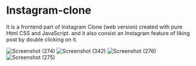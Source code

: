 # Instagram-clone
It is a frontend  part of  Instagram Clone  (web version) created with pure Html CSS and JavaScript.
and it also consist an  Instagram feature of liking post  by double clicking on it.






![Screenshot (274)](https://user-images.githubusercontent.com/114985411/233854252-ceacfbf2-4dce-4ca1-ae8d-65d54774d4fe.png)
![Screenshot (342)](https://user-images.githubusercontent.com/114985411/233854257-fcfb82fe-b7ea-4f6f-b978-74c30c240a25.png)
![Screenshot (276)](https://user-images.githubusercontent.com/114985411/233854259-075cc0fc-f5a1-4086-a162-13e1ed6fcbbb.png)
![Screenshot (275)](https://user-images.githubusercontent.com/114985411/233854261-9a97592b-afe9-4ee6-90e7-ec45696da252.png)





